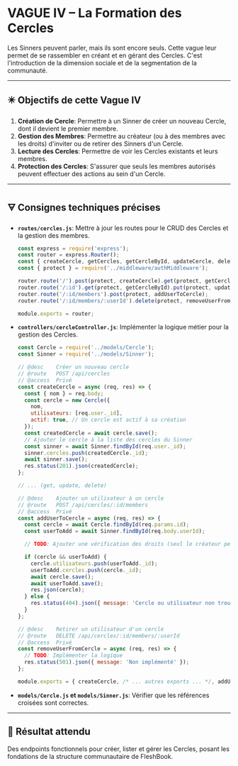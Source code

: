 # VAGUE IV – La Formation des Cercles

Les Sinners peuvent parler, mais ils sont encore seuls. Cette vague leur permet de se rassembler en créant et en gérant des Cercles. C'est l'introduction de la dimension sociale et de la segmentation de la communauté.

---

## ✴️ Objectifs de cette Vague IV

1.  **Création de Cercle**: Permettre à un Sinner de créer un nouveau Cercle, dont il devient le premier membre.
2.  **Gestion des Membres**: Permettre au créateur (ou à des membres avec les droits) d'inviter ou de retirer des Sinners d'un Cercle.
3.  **Lecture des Cercles**: Permettre de voir les Cercles existants et leurs membres.
4.  **Protection des Cercles**: S'assurer que seuls les membres autorisés peuvent effectuer des actions au sein d'un Cercle.

---

## 🜃 Consignes techniques précises

*   **`routes/cercles.js`**: Mettre à jour les routes pour le CRUD des Cercles et la gestion des membres.

    ```javascript
    const express = require('express');
    const router = express.Router();
    const { createCercle, getCercles, getCercleById, updateCercle, deleteCercle, addUserToCercle, removeUserFromCercle } = require('../controllers/cercleController');
    const { protect } = require('../middleware/authMiddleware');

    router.route('/').post(protect, createCercle).get(protect, getCercles);
    router.route('/:id').get(protect, getCercleById).put(protect, updateCercle).delete(protect, deleteCercle);
    router.route('/:id/members').post(protect, addUserToCercle);
    router.route('/:id/members/:userId').delete(protect, removeUserFromCercle);

    module.exports = router;
    ```

*   **`controllers/cercleController.js`**: Implémenter la logique métier pour la gestion des Cercles.

    ```javascript
    const Cercle = require('../models/Cercle');
    const Sinner = require('../models/Sinner');

    // @desc    Créer un nouveau cercle
    // @route   POST /api/cercles
    // @access  Privé
    const createCercle = async (req, res) => {
      const { nom } = req.body;
      const cercle = new Cercle({
        nom,
        utilisateurs: [req.user._id],
        actif: true, // Un cercle est actif à sa création
      });
      const createdCercle = await cercle.save();
      // Ajouter le cercle à la liste des cercles du Sinner
      const sinner = await Sinner.findById(req.user._id);
      sinner.cercles.push(createdCercle._id);
      await sinner.save();
      res.status(201).json(createdCercle);
    };

    // ... (get, update, delete)

    // @desc    Ajouter un utilisateur à un cercle
    // @route   POST /api/cercles/:id/members
    // @access  Privé
    const addUserToCercle = async (req, res) => {
      const cercle = await Cercle.findById(req.params.id);
      const userToAdd = await Sinner.findById(req.body.userId);

      // TODO: Ajouter une vérification des droits (seul le créateur peut ajouter)

      if (cercle && userToAdd) {
        cercle.utilisateurs.push(userToAdd._id);
        userToAdd.cercles.push(cercle._id);
        await cercle.save();
        await userToAdd.save();
        res.json(cercle);
      } else {
        res.status(404).json({ message: 'Cercle ou utilisateur non trouvé' });
      }
    };

    // @desc    Retirer un utilisateur d'un cercle
    // @route   DELETE /api/cercles/:id/members/:userId
    // @access  Privé
    const removeUserFromCercle = async (req, res) => {
      // TODO: Implémenter la logique
      res.status(501).json({ message: 'Non implémenté' });
    };

    module.exports = { createCercle, /* ... autres exports ... */, addUserToCercle, removeUserFromCercle };
    ```

*   **`models/Cercle.js` et `models/Sinner.js`**: Vérifier que les références croisées sont correctes.

---

## 📂 Résultat attendu

Des endpoints fonctionnels pour créer, lister et gérer les Cercles, posant les fondations de la structure communautaire de FleshBook.
